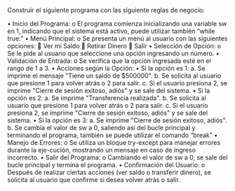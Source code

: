 Construir el siguiente programa con las siguiente reglas de negocio: 

•	Inicio del Programa:
o	El programa comienza inicializando una variable sw en 1, indicando que el sistema está activo, puede utilizar también “while true:”
•	Menú Principal:
o	Se presenta un menú al usuario con las siguientes opciones:
	Ver mi Saldo
	Retirar Dinero
	Salir
•	Selección de Opción:
o	Se le pide al usuario que seleccione una opción ingresando un número.
•	Validación de Entrada:
o	Se verifica que la opción ingresada esté en el rango de 1 a 3.
•	Acciones según la Opción:
•	Si la opción es 1:
a.	Se imprime el mensaje "Tiene un saldo de $500000".
b.	Se solicita al usuario que presione 1 para volver atrás o 2 para salir.
c.	Si el usuario presiona 2, se imprime "Cierre de sesión exitoso, adiós" y se sale del sistema.
•	Si la opción es 2:
a.	Se imprime "Transferencia realizada".
b.	Se solicita al usuario que presione 1 para volver atrás o 2 para salir.
c.	Si el usuario presiona 2, se imprime "Cierre de sesión exitoso, adiós" y se sale del sistema.
•	Si la opción es 3:
a.	Se imprime "Cierre de sesión exitoso, adiós".
b.	Se cambia el valor de sw a 0, saliendo así del bucle principal y terminando el programa, también se puede utilizar el comando “break”
•	Manejo de Errores:
o	Se utiliza un bloque try-except para manejar errores durante la eje-cución, mostrando un mensaje en caso de ingreso incorrecto.
•	Salir del Programa:
o	Cambiando el valor de sw a 0, se sale del bucle principal y termina el programa.
•	Confirmación del Usuario:
o	Después de realizar ciertas acciones (ver saldo o transferir dinero), se solicita al usuario que confirme si desea volver atrás o salir.
